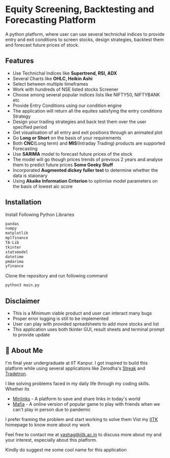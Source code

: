 
# Equity Screening, Backtesting and Forecasting Platform

A python platform, where user can use several technichal indices 
to provide entry and exit conditions to screen stocks, design strategies, backtest them
and forecast future prices of stock.


## Features
- Use Technichal Indices like **Supertrend, RSI, ADX**
- Several Charts like **OHLC, Heikin Ashi**
- Select between multiple timeframes
- Work with hundreds of NSE listed stocks
Screener
- Choose among several popular indices lists like NIFTY50, NIFTYBANK etc
- Provide Entry Conditions using our condition engine
- The application will return all the equites satisfying the entry conditions
Strategy
- Design your trading strategies and back test them over the user specified period
- Get visualisation of all entry and exit positions through an animated plot
- Go **Long or Short** on the basis of your requirements
- Both **CNC**(Long term) and **MIS**(Intraday Trading) products are supported
Forecasting
- Use **SARIMA** model to forecast future prices of the stock
- The model will go though prices trends of previous 2 years and analyse them to predict future prices
**Some Geeky Stuff**
- Incorporated **Augmented dickey fuller test** to determine whether the data is staionary
- Using **Akaike Information Criterion** to optimise model parameters on the basis of lowest aic score


## Installation

Install Following Python Libraries

```bash
pandas
numpy
matplotlib
mplfinance
TA-Lib
tkinter
statsmodel
datetime
pmdarima
yfinance
```

Clone the repository and run following command
```bash
python3 main.py
```
## Disclaimer
- This is a Minimum viable product and user can interact many bugs
- Proper error logging is still to be implemented
- User can play with provided spreadsheets to add more stocks and list
- This application uses both tkinter GUI, result sheets and terminal prompt to provide update



## 🚀 About Me
I'm final year undergraduate at IIT Kanpur. I got inspired to build this platform while
using several applications like Zerodha's [Streak](https://www.streak.tech) and [Tradetron](https://tradetron.tech/).

I like solving problems faced in my daily life through my coding skills. Whether its 
- [Minlinks](https://github.com/yash03112000/minlink) - A platform to save and share links in today's world
- [Mafia](https://github.com/yash03112000/mafia) - A online version of popular game to play with friends when we can't play in person due to pandemic

I prefer framing the problem and start working to solve them
Vist my [IITK](https://home.iitk.ac.in/~yashag/) homepage to know more about my work

Feel free to contact me at yashag@iitk.ac.in to discuss more about my and your interest, especially about this platform.

Kindly do suggest me some cool name for this application